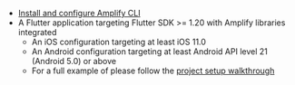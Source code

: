 * [Install and configure Amplify CLI](https://docs.amplify.aws/cli/start/install)
* A Flutter application targeting Flutter SDK >= 1.20 with Amplify libraries integrated
    * An iOS configuration targeting at least iOS 11.0
    * An Android configuration targeting at least Android API level 21 (Android 5.0) or above
    * For a full example of please follow the [project setup walkthrough](~/lib/project-setup/create-application.md)

